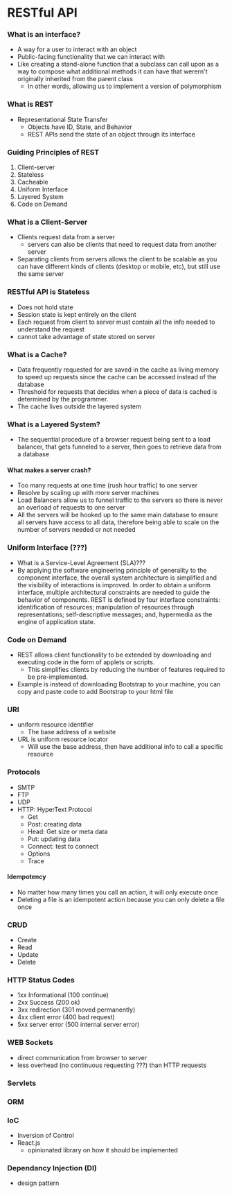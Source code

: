 # RESTful API

### What is an interface?

- A way for a user to interact with an object
- Public-facing functionality that we can interact with
- Like creating a stand-alone function that a subclass can call upon as a way to compose what additional methods it can have that werern't originally inherited from the parent class
  - In other words, allowing us to implement a version of polymorphism

### What is REST

- Representational State Transfer
  - Objects have ID, State, and Behavior
  - REST APIs send the state of an object through its interface

### Guiding Principles of REST

1. Client-server
2. Stateless
3. Cacheable
4. Uniform Interface
5. Layered System
6. Code on Demand

### What is a Client-Server

- Clients request data from a server
  - servers can also be clients that need to request data from another server
- Separating clients from servers allows the client to be scalable as you can have different kinds of clients (desktop or mobile, etc), but still use the same server

### RESTful API is Stateless

- Does not hold state
- Session state is kept entirely on the client
- Each request from client to server must contain all the info needed to understand the request
- cannot take advantage of state stored on server

### What is a Cache?

- Data frequently requested for are saved in the cache as living memory to speed up requests since the cache can be accessed instead of the database
- Threshold for requests that decides when a piece of data is cached is determined by the programmer.
- The cache lives outside the layered system

### What is a Layered System?

- The sequential procedure of a browser request being sent to a load balancer, that gets funneled to a server, then goes to retrieve data from a database

#### What makes a server crash?

- Too many requests at one time (rush hour traffic) to one server
- Resolve by scaling up with more server machines
- Load Balancers allow us to funnel traffic to the servers so there is never an overload of requests to one server
- All the servers will be hooked up to the same main database to ensure all servers have access to all data, therefore being able to scale on the number of servers needed or not needed

### Uniform Interface (???)

- What is a Service-Level Agreement (SLA)???
- By applying the software engineering principle of generality to the component interface, the overall system architecture is simplified and the visibility of interactions is improved. In order to obtain a uniform interface, multiple architectural constraints are needed to guide the behavior of components. REST is defined by four interface constraints: identification of resources; manipulation of resources through representations; self-descriptive messages; and, hypermedia as the engine of application state.

### Code on Demand

- REST allows client functionality to be extended by downloading and executing code in the form of applets or scripts.
  - This simplifies clients by reducing the number of features required to be pre-implemented.
- Example is instead of downloading Bootstrap to your machine, you can copy and paste code to add Bootstrap to your html file

### URI

- uniform resource identifier
  - The base address of a website
- URL is uniform resource locator
  - Will use the base address, then have additional info to call a specific resource

### Protocols

- SMTP
- FTP
- UDP
- HTTP: HyperText Protocol
  - Get
  - Post: creating data
  - Head: Get size or meta data
  - Put: updating data
  - Connect: test to connect
  - Options
  - Trace

#### Idempotency

- No matter how many times you call an action, it will only execute once
- Deleting a file is an idempotent action because you can only delete a file once

### CRUD

- Create
- Read
- Update
- Delete

### HTTP Status Codes

- 1xx Informational (100 continue)
- 2xx Success (200 ok)
- 3xx redirection (301 moved permanently)
- 4xx client error (400 bad request)
- 5xx server error (500 internal server error)

### WEB Sockets

- direct communication from browser to server
- less overhead (no continuous requesting ???) than HTTP requests

### Servlets

### ORM

### IoC

- Inversion of Control
- React.js
  - opinionated library on how it should be implemented

### Dependancy Injection (DI)

- design pattern
